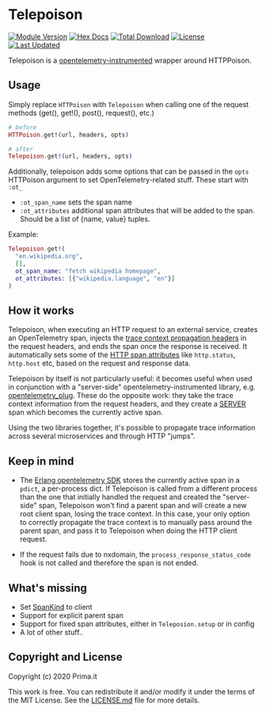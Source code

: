 # Telepoison

[![Module Version](https://img.shields.io/hexpm/v/telepoison.svg)](https://hex.pm/packages/telepoison)
[![Hex Docs](https://img.shields.io/badge/hex-docs-lightgreen.svg)](https://hexdocs.pm/telepoison/)
[![Total Download](https://img.shields.io/hexpm/dt/telepoison.svg)](https://hex.pm/packages/telepoison)
[![License](https://img.shields.io/hexpm/l/telepoison.svg)](https://github.com/primait/telepoison/blob/master/LICENSE.md)
[![Last Updated](https://img.shields.io/github/last-commit/primait/telepoison.svg)](https://github.com/primait/telepoison/commits/master)

Telepoison is a [opentelemetry-instrumented](https://github.com/open-telemetry/opentelemetry-specification/blob/master/specification/glossary.md#instrumented-library) wrapper around HTTPPoison.

## Usage

Simply replace `HTTPoison` with `Telepoison` when calling one of the request methods (get(), get!(), post(), request(), etc.)

```elixir
# before
HTTPoison.get!(url, headers, opts)

# after
Telepoison.get!(url, headers, opts)
```

Additionally, telepoison adds some options that can be passed in the `opts` HTTPoison argument to set OpenTelemetry-related stuff.
These start with `:ot_`

* `:ot_span_name` sets the span name
* `:ot_attributes` additional span attributes that will be added to the span. Should be a list of {name, value} tuples.


Example:
```elixir
Telepoison.get!(
  "en.wikipedia.org",
  [],
  ot_span_name: "fetch wikipedia homepage",
  ot_attributes: [{"wikipedia.language", "en"}]
)
```

## How it works

Telepoison, when executing an HTTP request to an external service, creates an OpenTelemetry span, injects
the [trace context propagation headers](https://www.w3.org/TR/trace-context/) in the request headers, and
ends the span once the response is received.
It automatically sets some of the [HTTP span attributes](https://github.com/open-telemetry/opentelemetry-specification/blob/master/specification/trace/semantic_conventions/http.md) like `http.status`, `http.host` etc,
based on the request and response data.

Telepoison by itself is not particularly useful: it becomes useful when used in conjunction with a "server-side"
opentelemetry-instrumented library, e.g. [opentelemetry_plug](https://github.com/opentelemetry-beam/opentelemetry_plug).
These do the opposite work: they take the trace context information from the request headers,
and they create a [SERVER](https://github.com/open-telemetry/opentelemetry-specification/blob/master/specification/trace/api.md#spankind) span which becomes the currently active span.

Using the two libraries together, it's possible to propagate trace information across several microservices and
through HTTP "jumps".

## Keep in mind

* The [Erlang opentelemetry SDK](https://github.com/open-telemetry/opentelemetry-erlang) stores
  the currently active span in a `pdict`, a per-process dict.
  If Telepoison is called from a different process than the one that initially handled the request and created
  the "server-side" span, Telepoison won't find a parent span and will create a new root client span,
  losing the trace context.
  In this case, your only option to correctly propagate the trace context is to manually pass around the parent
  span, and pass it to Telepoison when doing the HTTP client request.

* If the request fails due to nxdomain, the `process_response_status_code` hook is not called and therefore
  the span is not ended.

## What's missing

* Set [SpanKind](https://github.com/open-telemetry/opentelemetry-specification/blob/master/specification/trace/api.md#spankind) to client
* Support for explicit parent span
* Support for fixed span attributes, either in `Teleposion.setup` or in config
* A lot of other stuff..

## Copyright and License

Copyright (c) 2020 Prima.it

This work is free. You can redistribute it and/or modify it under the
terms of the MIT License. See the [LICENSE.md](./LICENSE.md) file for more details.
